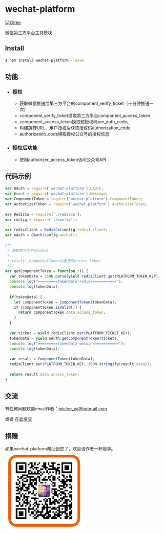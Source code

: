 wechat-platform
===========

[![Gitter](https://badges.gitter.im/Join%20Chat.svg)](https://gitter.im/OfMicLee/wechat-platform?utm_source=badge&utm_medium=badge&utm_campaign=pr-badge)

微信第三方平台工具模块


## Install

```bash
$ npm install wechat-platform --save
```

## 功能

- ### 授权
  - 获取微信推送给第三方平台的component_verify_ticket（十分钟推送一次）
  - component_verify_ticket换取第三方平台component_access_token
  - component_access_token换取预授权码pre_auth_code。
  - 构建跳转URL，用户授权后获取授权码authorization_code
  - authorization_code换取授权公众号的授权信息

- ### 授权后功能
  - 使用authorizer_access_token访问公众号API

## 代码示例

``` javascript
var OAuth = require('wechat-platform').OAuth;
var Event = require('wechat-platform').Message;
var ComponentToken = require('wechat-platform').ComponentToken;
var AuthorizerToken = require('wechat-platform').AuthorizerToken;

var RedisCo = require('./redisCo');
var config = require('./config');

var redisClient = RedisCo(config.redis).client;
var oAuth = OAuth(config.wechat);

/**
 * 获取第三方平台token
 *
 * result: ComponentToken对象里的access_token
 */
var getComponentToken = function *() {
  var tokenData = JSON.parse(yield redisClient.get(PLATFORM_TOKEN_KEY));
  console.log("=========tokenData-redis============");
  console.log(tokenData);

  if(tokenData) {
    let componentToken = ComponentToken(tokenData);
    if (componentToken.isValid()) {
      return componentToken.data.access_token;
    }
  }

  var ticket = yield redisClient.get(PLATFORM_TICKET_KEY);
  tokenData = yield oAuth.getComponentToken(ticket);
  console.log("=========tokenData-weixin============");
  console.log(tokenData);

  var result = ComponentToken(tokenData);
  redisClient.set(PLATFORM_TOKEN_KEY, JSON.stringify(result.data));

  return result.data.access_token;
}
```

## 交流

有任何问题欢迎email作者：miclee_wj@hotmail.com

或者 [在此提交](https://github.com/OfMicLee/wechat-platform/issues)

## 捐赠
如果wechat-platform帮助到您了，欢迎请作者一杯咖啡。
![捐赠](https://raw.githubusercontent.com/OfMicLee/img-hosting/master/apc38b8h19qk5jcc47.png)
